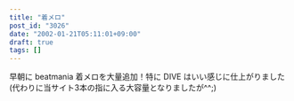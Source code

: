 ```yaml
---
title: "着メロ"
post_id: "3026"
date: "2002-01-21T05:11:01+09:00"
draft: true
tags: []
---
```



早朝に beatmania 着メロを大量追加！特に DIVE はいい感じに仕上がりました(代わりに当サイト3本の指に入る大容量となりましたが^^;)

